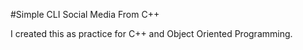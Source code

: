 #Simple CLI Social Media From C++

I created this as practice for C++ and Object Oriented Programming.
